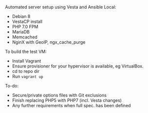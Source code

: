 Automated server setup using Vesta and Ansible Local:
- Debian 8
- VestaCP install
- PHP 7.0 FPM
- MariaDB
- Memcached
- NginX with GeoIP, ngx_cache_purge

To build the test VM:
- Install Vagrant
- Ensure provisioner for your hypervisor is available, eg VirtualBox.
- cd to repo dir
- Run `vagrant up`

To-do:
- Secure/private options files with Git exclusions
- Finish replacing PHP5 with PHP7 (incl. Vesta changes)
- Any further requirements when full spec. has been defined